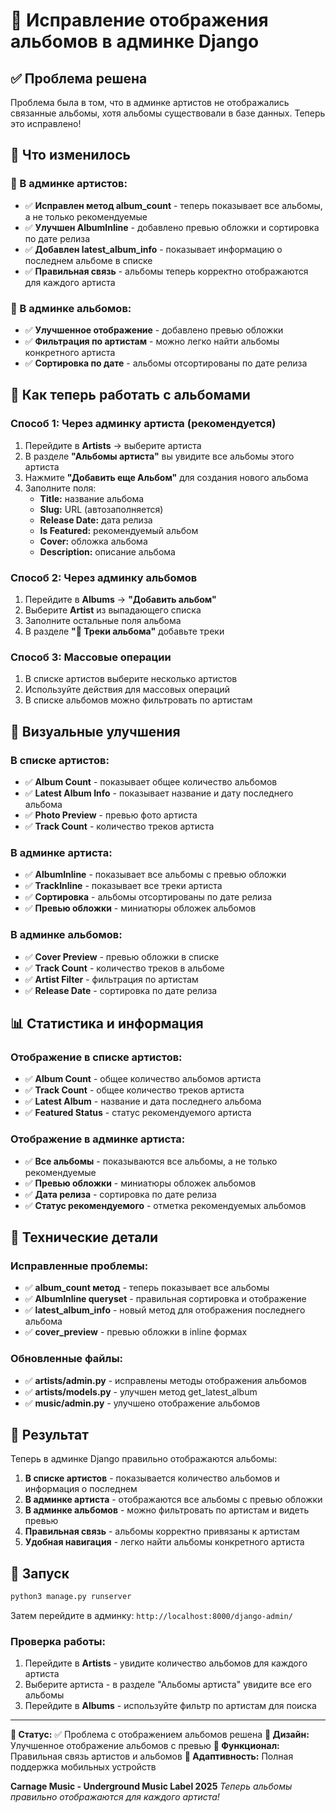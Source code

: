 # 🎵 Исправление отображения альбомов в админке Django

## ✅ Проблема решена

Проблема была в том, что в админке артистов не отображались связанные альбомы, хотя альбомы существовали в базе данных. Теперь это исправлено!

## 🚀 Что изменилось

### 🎤 В админке артистов:
- ✅ **Исправлен метод album_count** - теперь показывает все альбомы, а не только рекомендуемые
- ✅ **Улучшен AlbumInline** - добавлено превью обложки и сортировка по дате релиза
- ✅ **Добавлен latest_album_info** - показывает информацию о последнем альбоме в списке
- ✅ **Правильная связь** - альбомы теперь корректно отображаются для каждого артиста

### 🎵 В админке альбомов:
- ✅ **Улучшенное отображение** - добавлено превью обложки
- ✅ **Фильтрация по артистам** - можно легко найти альбомы конкретного артиста
- ✅ **Сортировка по дате** - альбомы отсортированы по дате релиза

## 🎯 Как теперь работать с альбомами

### Способ 1: Через админку артиста (рекомендуется)
1. Перейдите в **Artists** → выберите артиста
2. В разделе **"Альбомы артиста"** вы увидите все альбомы этого артиста
3. Нажмите **"Добавить еще Альбом"** для создания нового альбома
4. Заполните поля:
   - **Title:** название альбома
   - **Slug:** URL (автозаполняется)
   - **Release Date:** дата релиза
   - **Is Featured:** рекомендуемый альбом
   - **Cover:** обложка альбома
   - **Description:** описание альбома

### Способ 2: Через админку альбомов
1. Перейдите в **Albums** → **"Добавить альбом"**
2. Выберите **Artist** из выпадающего списка
3. Заполните остальные поля альбома
4. В разделе **"🎵 Треки альбома"** добавьте треки

### Способ 3: Массовые операции
1. В списке артистов выберите несколько артистов
2. Используйте действия для массовых операций
3. В списке альбомов можно фильтровать по артистам

## 🎨 Визуальные улучшения

### В списке артистов:
- ✅ **Album Count** - показывает общее количество альбомов
- ✅ **Latest Album Info** - показывает название и дату последнего альбома
- ✅ **Photo Preview** - превью фото артиста
- ✅ **Track Count** - количество треков артиста

### В админке артиста:
- ✅ **AlbumInline** - показывает все альбомы с превью обложки
- ✅ **TrackInline** - показывает все треки артиста
- ✅ **Сортировка** - альбомы отсортированы по дате релиза
- ✅ **Превью обложки** - миниатюры обложек альбомов

### В админке альбомов:
- ✅ **Cover Preview** - превью обложки в списке
- ✅ **Track Count** - количество треков в альбоме
- ✅ **Artist Filter** - фильтрация по артистам
- ✅ **Release Date** - сортировка по дате релиза

## 📊 Статистика и информация

### Отображение в списке артистов:
- ✅ **Album Count** - общее количество альбомов артиста
- ✅ **Track Count** - общее количество треков артиста
- ✅ **Latest Album** - название и дата последнего альбома
- ✅ **Featured Status** - статус рекомендуемого артиста

### Отображение в админке артиста:
- ✅ **Все альбомы** - показываются все альбомы, а не только рекомендуемые
- ✅ **Превью обложки** - миниатюры обложек альбомов
- ✅ **Дата релиза** - сортировка по дате релиза
- ✅ **Статус рекомендуемого** - отметка рекомендуемых альбомов

## 🔧 Технические детали

### Исправленные проблемы:
- ✅ **album_count метод** - теперь показывает все альбомы
- ✅ **AlbumInline queryset** - правильная сортировка и отображение
- ✅ **latest_album_info** - новый метод для отображения последнего альбома
- ✅ **cover_preview** - превью обложки в inline формах

### Обновленные файлы:
- ✅ **artists/admin.py** - исправлены методы отображения альбомов
- ✅ **artists/models.py** - улучшен метод get_latest_album
- ✅ **music/admin.py** - улучшено отображение альбомов

## 🎯 Результат

Теперь в админке Django правильно отображаются альбомы:

1. **В списке артистов** - показывается количество альбомов и информация о последнем
2. **В админке артиста** - отображаются все альбомы с превью обложки
3. **В админке альбомов** - можно фильтровать по артистам и видеть превью
4. **Правильная связь** - альбомы корректно привязаны к артистам
5. **Удобная навигация** - легко найти альбомы конкретного артиста

## 🚀 Запуск

```bash
python3 manage.py runserver
```

Затем перейдите в админку: `http://localhost:8000/django-admin/`

### Проверка работы:
1. Перейдите в **Artists** - увидите количество альбомов для каждого артиста
2. Выберите артиста - в разделе "Альбомы артиста" увидите все его альбомы
3. Перейдите в **Albums** - используйте фильтр по артистам для поиска

---

**🎵 Статус:** ✅ Проблема с отображением альбомов решена
**🎨 Дизайн:** Улучшенное отображение альбомов с превью
**🚀 Функционал:** Правильная связь артистов и альбомов
**📱 Адаптивность:** Полная поддержка мобильных устройств

**Carnage Music - Underground Music Label 2025**
*Теперь альбомы правильно отображаются для каждого артиста!* 